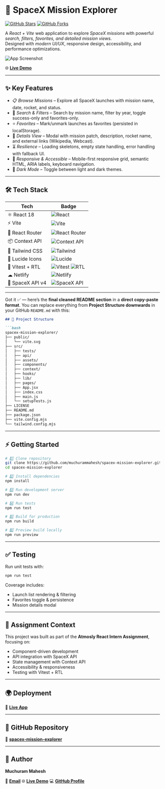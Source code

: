 # 🚀 SpaceX Mission Explorer  

[![GitHub Stars](https://img.shields.io/github/stars/muchurammahesh/spacex-mission-explorer?style=flat&logo=github)](https://github.com/muchurammahesh/spacex-mission-explorer/stargazers)
[![GitHub Forks](https://img.shields.io/github/forks/muchurammahesh/spacex-mission-explorer?style=flat&logo=github)](https://github.com/muchurammahesh/spacex-mission-explorer/network/members)

A *React + Vite* web application to explore *SpaceX missions* with powerful *search, filters, favorites, and detailed mission views*.  
Designed with *modern UI/UX*, responsive design, accessibility, and performance optimizations.  

![App Screenshot](https://github.com/user-attachments/assets/235d57ee-d51a-4463-8276-0508fd2eae29)

🌐 [**Live Demo**](https://spacex-mission-explorer-mahesh-m.netlify.app/)

---

## ✨ Key Features  

- 📋 *Browse Missions* – Explore all SpaceX launches with mission name, date, rocket, and status.  
- 🔎 *Search & Filters* – Search by mission name, filter by year, toggle success-only and favorites-only.  
- ⭐ *Favorites* – Mark/unmark launches as favorites (persisted in localStorage).  
- 📄 *Details View* – Modal with mission patch, description, rocket name, and external links (Wikipedia, Webcast).  
- ⏳ *Resilience* – Loading skeletons, empty state handling, error handling with fallback UI.  
- 📱 *Responsive & Accessible* – Mobile-first responsive grid, semantic HTML, ARIA labels, keyboard navigation.  
- 🌙 *Dark Mode* – Toggle between light and dark themes.  

---

## 🛠 Tech Stack  

| Tech | Badge |
|------|-------|
| ⚛ React 18 | ![React](https://img.shields.io/badge/React-18-blue?logo=react) |
| ⚡ Vite | ![Vite](https://img.shields.io/badge/Vite-B73BFE?logo=vite&logoColor=FFD62E) |
| 🧭 React Router | ![React Router](https://img.shields.io/badge/React%20Router-CA4245?logo=react-router&logoColor=fff) |
| 📦 Context API | ![Context API](https://img.shields.io/badge/Context%20API-61DAFB?logo=react) |
| 🎨 Tailwind CSS | ![Tailwind](https://img.shields.io/badge/Tailwind_CSS-38B2AC?logo=tailwind-css&logoColor=white) |
| 🎯 Lucide Icons | ![Lucide](https://img.shields.io/badge/Lucide%20Icons-black?logo=lucide&logoColor=white) |
| 🧪 Vitest + RTL | ![Vitest](https://img.shields.io/badge/Vitest-6E9F18?logo=vitest&logoColor=white) ![RTL](https://img.shields.io/badge/RTL-FF4154?logo=testing-library&logoColor=white) |
| ☁ Netlify | ![Netlify](https://img.shields.io/badge/Netlify-00C7B7?logo=netlify&logoColor=white) |
| 🚀 SpaceX API v4 | ![SpaceX API](https://img.shields.io/badge/SpaceX%20API-v4-blue?logo=spacex&logoColor=white) |

---

Got it ✅ — here’s the **final cleaned README section** in a **direct copy-paste format**.
You can replace everything from **Project Structure downwards** in your GitHub `README.md` with this:

````md
## 📂 Project Structure  

```bash
spacex-mission-explorer/
├── public/
│   └── vite.svg
├── src/
│   ├── tests/
│   ├── api/
│   ├── assets/
│   ├── components/
│   ├── context/
│   ├── hooks/
│   ├── lib/
│   ├── pages/
│   ├── App.jsx
│   ├── index.css
│   ├── main.js
│   └── setupTests.js
├── LICENSE
├── README.md
├── package.json
├── vite.config.mjs
└── tailwind.config.mjs
````

---

## ⚡ Getting Started

```bash
# 1️⃣ Clone repository
git clone https://github.com/muchurammahesh/spacex-mission-explorer.git
cd spacex-mission-explorer

# 2️⃣ Install dependencies
npm install

# 3️⃣ Run development server
npm run dev

# 4️⃣ Run tests
npm run test

# 5️⃣ Build for production
npm run build

# 6️⃣ Preview build locally
npm run preview
```

---

## ✅ Testing

Run unit tests with:

```bash
npm run test
```

Coverage includes:

* Launch list rendering & filtering
* Favorites toggle & persistence
* Mission details modal

---

## 📖 Assignment Context

This project was built as part of the **Atmosly React Intern Assignment**, focusing on:

* Component-driven development
* API integration with SpaceX API
* State management with Context API
* Accessibility & responsiveness
* Testing with Vitest + RTL

---

## 🌍 Deployment

🔗 [**Live App**](https://spacex-mission-explorer-mahesh-m.netlify.app/)

---

## 📌 GitHub Repository

🔗 [**spacex-mission-explorer**](https://github.com/muchurammahesh/spacex-mission-explorer)

---

## 👤 Author

**Muchuram Mahesh**

📧 [**Email**](mailto:muchurammahesh0@gmail.com)
🌐 [**Live Demo**](https://spacex-mission-explorer-mahesh-m.netlify.app/)
💻 [**GitHub Profile**](https://github.com/muchurammahesh)

```


